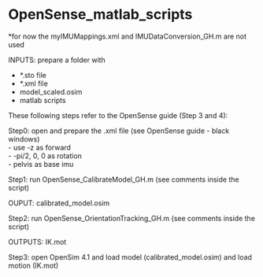 # OpenSense_matlab_scripts

*for now the myIMUMappings.xml and IMUDataConversion_GH.m are not used

INPUTS: prepare a folder with <br />
- *.sto file <br />
- *.xml file <br />
- model_scaled.osim <br />
- matlab scripts

These following steps refer to the OpenSense guide (Step 3 and 4):<br />

Step0: open and prepare the .xml file (see OpenSense guide - black windows)<br />
      - use -z as forward <br />
      - -pi/2, 0, 0 as rotation <br />
      - pelvis as base imu <br />

Step1: run OpenSense_CalibrateModel_GH.m (see comments inside the script)<br />

OUPUT: calibrated_model.osim<br />

Step2: run OpenSense_OrientationTracking_GH.m (see comments inside the script)<br />

OUTPUTS: IK.mot<br />

Step3: open OpenSim 4.1 and load model (calibrated_model.osim) and load motion (IK.mot)<br />
